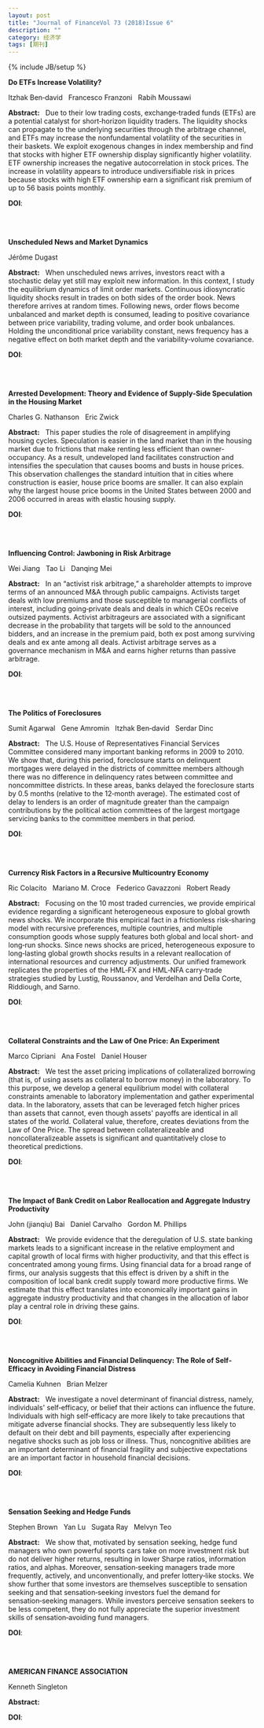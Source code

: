 ```yaml
---
layout: post
title: "Journal of FinanceVol 73 (2018)Issue 6"
description: ""
category: 经济学
tags: [期刊]
---
```

{% include JB/setup %}

<p><strong>Do ETFs Increase Volatility?</strong></p>
<p>Itzhak Ben‐david&nbsp;&nbsp;&nbsp;Francesco Franzoni&nbsp;&nbsp;&nbsp;Rabih Moussawi&nbsp;&nbsp;&nbsp;</p>
<p><strong>Abstract:</strong>&nbsp;&nbsp;&nbsp;Due to their low trading costs, exchange‐traded funds (ETFs) are a potential catalyst for short‐horizon liquidity traders. The liquidity shocks can propagate to the underlying securities through the arbitrage channel, and ETFs may increase the nonfundamental volatility of the securities in their baskets. We exploit exogenous changes in index membership and find that stocks with higher ETF ownership display significantly higher volatility. ETF ownership increases the negative autocorrelation in stock prices. The increase in volatility appears to introduce undiversifiable risk in prices because stocks with high ETF ownership earn a significant risk premium of up to 56 basis points monthly.</p>
<p><strong>DOI</strong>:
</p>
</br></br>  

<p><strong>Unscheduled News and Market Dynamics</strong></p>
<p>Jérôme Dugast&nbsp;&nbsp;&nbsp;</p>
<p><strong>Abstract:</strong>&nbsp;&nbsp;&nbsp;When unscheduled news arrives, investors react with a stochastic delay yet still may exploit new information. In this context, I study the equilibrium dynamics of limit order markets. Continuous idiosyncratic liquidity shocks result in trades on both sides of the order book. News therefore arrives at random times. Following news, order flows become unbalanced and market depth is consumed, leading to positive covariance between price variability, trading volume, and order book unbalances. Holding the unconditional price variability constant, news frequency has a negative effect on both market depth and the variability‐volume covariance.</p>
<p><strong>DOI</strong>:
</p>
</br></br>  

<p><strong>Arrested Development: Theory and Evidence of Supply‐Side Speculation in the Housing Market</strong></p>
<p>Charles G. Nathanson&nbsp;&nbsp;&nbsp;Eric Zwick&nbsp;&nbsp;&nbsp;</p>
<p><strong>Abstract:</strong>&nbsp;&nbsp;&nbsp;This paper studies the role of disagreement in amplifying housing cycles. Speculation is easier in the land market than in the housing market due to frictions that make renting less efficient than owner‐occupancy. As a result, undeveloped land facilitates construction and intensifies the speculation that causes booms and busts in house prices. This observation challenges the standard intuition that in cities where construction is easier, house price booms are smaller. It can also explain why the largest house price booms in the United States between 2000 and 2006 occurred in areas with elastic housing supply.</p>
<p><strong>DOI</strong>:
</p>
</br></br>  

<p><strong>Influencing Control: Jawboning in Risk Arbitrage</strong></p>
<p>Wei Jiang&nbsp;&nbsp;&nbsp;Tao Li&nbsp;&nbsp;&nbsp;Danqing Mei&nbsp;&nbsp;&nbsp;</p>
<p><strong>Abstract:</strong>&nbsp;&nbsp;&nbsp;In an “activist risk arbitrage,” a shareholder attempts to improve terms of an announced M&A through public campaigns. Activists target deals with low premiums and those susceptible to managerial conflicts of interest, including going‐private deals and deals in which CEOs receive outsized payments. Activist arbitrageurs are associated with a significant decrease in the probability that targets will be sold to the announced bidders, and an increase in the premium paid, both ex post among surviving deals and ex ante among all deals. Activist arbitrage serves as a governance mechanism in M&A and earns higher returns than passive arbitrage.</p>
<p><strong>DOI</strong>:
</p>
</br></br>  

<p><strong>The Politics of Foreclosures</strong></p>
<p>Sumit Agarwal&nbsp;&nbsp;&nbsp;Gene Amromin&nbsp;&nbsp;&nbsp;Itzhak Ben‐david&nbsp;&nbsp;&nbsp;Serdar Dinc&nbsp;&nbsp;&nbsp;</p>
<p><strong>Abstract:</strong>&nbsp;&nbsp;&nbsp;The U.S. House of Representatives Financial Services Committee considered many important banking reforms in 2009 to 2010. We show that, during this period, foreclosure starts on delinquent mortgages were delayed in the districts of committee members although there was no difference in delinquency rates between committee and noncommittee districts. In these areas, banks delayed the foreclosure starts by 0.5 months (relative to the 12‐month average). The estimated cost of delay to lenders is an order of magnitude greater than the campaign contributions by the political action committees of the largest mortgage servicing banks to the committee members in that period.</p>
<p><strong>DOI</strong>:
</p>
</br></br>  

<p><strong>Currency Risk Factors in a Recursive Multicountry Economy</strong></p>
<p>Ric Colacito&nbsp;&nbsp;&nbsp;Mariano M. Croce&nbsp;&nbsp;&nbsp;Federico Gavazzoni&nbsp;&nbsp;&nbsp;Robert Ready&nbsp;&nbsp;&nbsp;</p>
<p><strong>Abstract:</strong>&nbsp;&nbsp;&nbsp;Focusing on the 10 most traded currencies, we provide empirical evidence regarding a significant heterogeneous exposure to global growth news shocks. We incorporate this empirical fact in a frictionless risk‐sharing model with recursive preferences, multiple countries, and multiple consumption goods whose supply features both global and local short‐ and long‐run shocks. Since news shocks are priced, heterogeneous exposure to long‐lasting global growth shocks results in a relevant reallocation of international resources and currency adjustments. Our unified framework replicates the properties of the HML‐FX and HML‐NFA carry‐trade strategies studied by Lustig, Roussanov, and Verdelhan and Della Corte, Riddiough, and Sarno.</p>
<p><strong>DOI</strong>:
</p>
</br></br>  

<p><strong>Collateral Constraints and the Law of One Price: An Experiment</strong></p>
<p>Marco Cipriani&nbsp;&nbsp;&nbsp;Ana Fostel&nbsp;&nbsp;&nbsp;Daniel Houser&nbsp;&nbsp;&nbsp;</p>
<p><strong>Abstract:</strong>&nbsp;&nbsp;&nbsp;We test the asset pricing implications of collateralized borrowing (that is, of using assets as collateral to borrow money) in the laboratory. To this purpose, we develop a general equilibrium model with collateral constraints amenable to laboratory implementation and gather experimental data. In the laboratory, assets that can be leveraged fetch higher prices than assets that cannot, even though assets' payoffs are identical in all states of the world. Collateral value, therefore, creates deviations from the Law of One Price. The spread between collateralizeable and noncollateralizeable assets is significant and quantitatively close to theoretical predictions.</p>
<p><strong>DOI</strong>:
</p>
</br></br>  

<p><strong>The Impact of Bank Credit on Labor Reallocation and Aggregate Industry Productivity</strong></p>
<p>John (jianqiu) Bai&nbsp;&nbsp;&nbsp;Daniel Carvalho&nbsp;&nbsp;&nbsp;Gordon M. Phillips&nbsp;&nbsp;&nbsp;</p>
<p><strong>Abstract:</strong>&nbsp;&nbsp;&nbsp;We provide evidence that the deregulation of U.S. state banking markets leads to a significant increase in the relative employment and capital growth of local firms with higher productivity, and that this effect is concentrated among young firms. Using financial data for a broad range of firms, our analysis suggests that this effect is driven by a shift in the composition of local bank credit supply toward more productive firms. We estimate that this effect translates into economically important gains in aggregate industry productivity and that changes in the allocation of labor play a central role in driving these gains.</p>
<p><strong>DOI</strong>:
</p>
</br></br>  

<p><strong>Noncognitive Abilities and Financial Delinquency: The Role of Self‐Efficacy in Avoiding Financial Distress</strong></p>
<p>Camelia Kuhnen&nbsp;&nbsp;&nbsp;Brian Melzer&nbsp;&nbsp;&nbsp;</p>
<p><strong>Abstract:</strong>&nbsp;&nbsp;&nbsp;We investigate a novel determinant of financial distress, namely, individuals' self‐efficacy, or belief that their actions can influence the future. Individuals with high self‐efficacy are more likely to take precautions that mitigate adverse financial shocks. They are subsequently less likely to default on their debt and bill payments, especially after experiencing negative shocks such as job loss or illness. Thus, noncognitive abilities are an important determinant of financial fragility and subjective expectations are an important factor in household financial decisions.</p>
<p><strong>DOI</strong>:
</p>
</br></br>  

<p><strong>Sensation Seeking and Hedge Funds</strong></p>
<p>Stephen Brown&nbsp;&nbsp;&nbsp;Yan Lu&nbsp;&nbsp;&nbsp;Sugata Ray&nbsp;&nbsp;&nbsp;Melvyn Teo&nbsp;&nbsp;&nbsp;</p>
<p><strong>Abstract:</strong>&nbsp;&nbsp;&nbsp;We show that, motivated by sensation seeking, hedge fund managers who own powerful sports cars take on more investment risk but do not deliver higher returns, resulting in lower Sharpe ratios, information ratios, and alphas. Moreover, sensation‐seeking managers trade more frequently, actively, and unconventionally, and prefer lottery‐like stocks. We show further that some investors are themselves susceptible to sensation seeking and that sensation‐seeking investors fuel the demand for sensation‐seeking managers. While investors perceive sensation seekers to be less competent, they do not fully appreciate the superior investment skills of sensation‐avoiding fund managers.</p>
<p><strong>DOI</strong>:
</p>
</br></br>  

<p><strong>AMERICAN FINANCE ASSOCIATION</strong></p>
<p>Kenneth Singleton&nbsp;&nbsp;&nbsp;</p>
<p><strong>Abstract:</strong>&nbsp;&nbsp;&nbsp;</p>
<p><strong>DOI</strong>:
</p>
</br></br>  